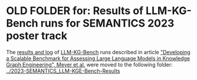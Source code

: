 # OLD FOLDER for: Results of LLM-KG-Bench runs for SEMANTICS 2023 poster track

The [results and log](../2023-SEMANTICS_LLM-KGE-Bench-Results/) of [LLM-KG-Bench](https://github.com/AKSW/LLM-KG-Bench) runs described in article ["Developing a Scalable Benchmark for Assessing Large Language Models in Knowledge Graph Engineering", Meyer et al.](https://doi.org/10.48550/arXiv.2308.16622) were moved to the following folder: [../2023-SEMANTICS_LLM-KGE-Bench-Results](../2023-SEMANTICS_LLM-KGE-Bench-Results/)
